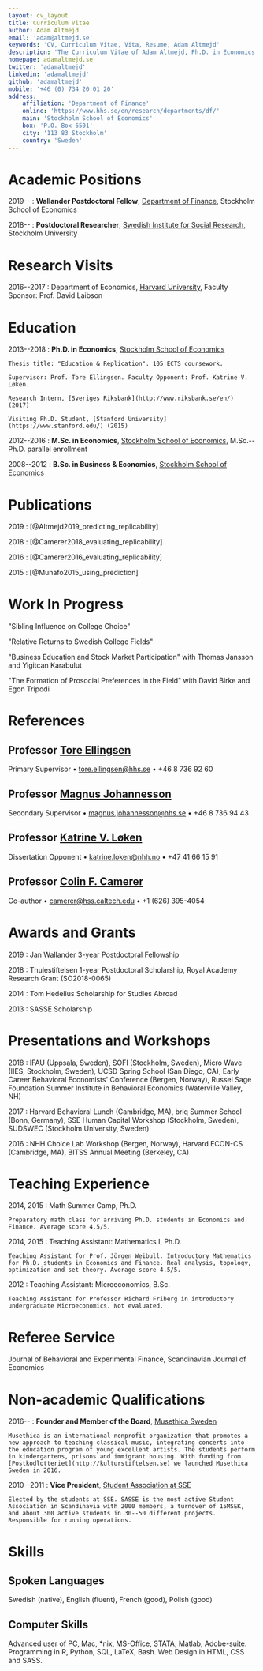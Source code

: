 ```yaml
---
layout: cv_layout
title: Curriculum Vitae
author: Adam Altmejd
email: 'adam@altmejd.se'
keywords: 'CV, Curriculum Vitae, Vita, Resume, Adam Altmejd'
description: 'The Curriculum Vitae of Adam Altmejd, Ph.D. in Economics.'
homepage: adamaltmejd.se
twitter: 'adamaltmejd'
linkedin: 'adamaltmejd'
github: 'adamaltmejd'
mobile: '+46 (0) 734 20 01 20'
address:
    affiliation: 'Department of Finance'
    online: 'https://www.hhs.se/en/research/departments/df/'
    main: 'Stockholm School of Economics'
    box: 'P.O. Box 6501'
    city: '113 83 Stockholm'
    country: 'Sweden'
---
```


# Academic Positions

2019--
:   **Wallander Postdoctoral Fellow**, [Department of Finance](https://www.hhs.se/en/research/departments/df/), Stockholm School of Economics

2018--
:   **Postdoctoral Researcher**, [Swedish Institute for Social Research](https://www.sofi.su.se), Stockholm University

# Research Visits

2016--2017
:    Department of Economics, [Harvard University](http://economics.harvard.edu/), Faculty Sponsor: Prof. David Laibson

# Education

2013--2018
:   **Ph.D. in Economics**, [Stockholm School of Economics](https://www.hhs.se/en/Education/PhD/economics/)

    Thesis title: "Education & Replication". 105 ECTS coursework.

    Supervisor: Prof. Tore Ellingsen. Faculty Opponent: Prof. Katrine V. Løken.

    Research Intern, [Sveriges Riksbank](http://www.riksbank.se/en/) (2017)

    Visiting Ph.D. Student, [Stanford University](https://www.stanford.edu/) (2015)

2012--2016
:   **M.Sc. in Economics**, [Stockholm School of Economics](https://www.hhs.se/en/Education/MSc/MECON/), M.Sc.--Ph.D. parallel enrollment

2008--2012
:   **B.Sc. in Business & Economics**, [Stockholm School of Economics](https://www.hhs.se/en/Education/BSc/BE/)

# Publications

2019
:   [@Altmejd2019_predicting_replicability]

2018
:   [@Camerer2018_evaluating_replicability]

2016
:   [@Camerer2016_evaluating_replicability]

2015
:   [@Munafo2015_using_prediction]

# Work In Progress

"Sibling Influence on College Choice"

"Relative Returns to Swedish College Fields"

"Business Education and Stock Market Participation" with Thomas Jansson and Yigitcan Karabulut

"The Formation of Prosocial Preferences in the Field" with David Birke and Egon Tripodi

# References

## Professor [Tore Ellingsen](https://sites.google.com/site/tellingsensse/)

Primary Supervisor • <tore.ellingsen@hhs.se> • +46 8 736 92 60

## Professor [Magnus Johannesson](https://www.hhs.se/en/person/?personid=1981033)

Secondary Supervisor • <magnus.johannesson@hhs.se> • +46 8 736 94 43

## Professor [Katrine V. Løken](https://sites.google.com/site/katrinecv/)

Dissertation Opponent • <katrine.loken@nhh.no> • +47 41 66 15 91

## Professor [Colin F. Camerer](http://www.hss.caltech.edu/content/colin-f-camerer)

Co-author • <camerer@hss.caltech.edu> • +1 (626) 395-4054

# Awards and Grants
2019
:   Jan Wallander 3-year Postdoctoral Fellowship

2018
:   Thulestiftelsen 1-year Postdoctoral Scholarship, Royal Academy Research Grant (SO2018-0065)

2014
:   Tom Hedelius Scholarship for Studies Abroad

2013
:   SASSE Scholarship

# Presentations and Workshops

2018
:   IFAU (Uppsala, Sweden), SOFI (Stockholm, Sweden), Micro Wave (IIES, Stockholm, Sweden), UCSD Spring School (San Diego, CA), Early Career Behavioral Economists' Conference (Bergen, Norway), Russel Sage Foundation Summer Institute in Behavioral Economics (Waterville Valley, NH)

2017
:   Harvard Behavioral Lunch (Cambridge, MA), briq Summer School (Bonn, Germany), SSE Human Capital Workshop (Stockholm, Sweden), SUDSWEC (Stockholm University, Sweden)

2016
:   NHH Choice Lab Workshop (Bergen, Norway), Harvard ECON-CS (Cambridge, MA), BITSS Annual Meeting (Berkeley, CA)

# Teaching Experience

2014, 2015
:   Math Summer Camp, Ph.D.

    Preparatory math class for arriving Ph.D. students in Economics and Finance. Average score 4.5/5.

2014, 2015
:   Teaching Assistant: Mathematics I, Ph.D.

    Teaching Assistant for Prof. Jörgen Weibull. Introductory Mathematics for Ph.D. students in Economics and Finance. Real analysis, topology, optimization and set theory. Average score 4.5/5.

2012
:   Teaching Assistant: Microeconomics, B.Sc.

    Teaching Assistant for Professor Richard Friberg in introductory undergraduate Microeconomics. Not evaluated.

# Referee Service

Journal of Behavioral and Experimental Finance, Scandinavian Journal of Economics

# Non-academic Qualifications

2016--
:   **Founder and Member of the Board**, [Musethica Sweden](https://musethica.org)

    Musethica is an international nonprofit organization that promotes a new approach to teaching classical music, integrating concerts into the education program of young excellent artists. The students perform in kindergartens, prisons and immigrant housing. With funding from [Postkodlotteriet](http://kulturstiftelsen.se) we launched Musethica Sweden in 2016.

2010--2011
:   **Vice President**, [Student Association at SSE](http://www.sasse.se)

    Elected by the students at SSE. SASSE is the most active Student Association in Scandinavia with 2000 members, a turnover of 15MSEK, and about 300 active students in 30--50 different projects. Responsible for running operations.

# Skills

## Spoken Languages

Swedish (native), English (fluent), French (good), Polish (good)

## Computer Skills

Advanced user of PC, Mac, *nix, MS-Office, STATA, Matlab, Adobe-suite. Programming in R, Python, SQL, LaTeX, Bash. Web Design in HTML, CSS and SASS.
